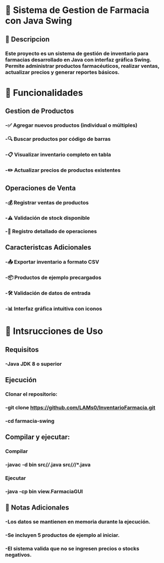 # 💊 **Sistema de Gestion de Farmacia con Java Swing**

## 📝 **Descripcion**
### Este proyecto es un sistema de gestión de inventario para farmacias desarrollado en Java con interfaz gráfica Swing. Permite administrar productos farmacéuticos, realizar ventas, actualizar precios y generar reportes básicos.

# 🚀 **Funcionalidades**
## Gestion de Productos

### -✅ Agregar nuevos productos (individual o múltiples)

### -🔍 Buscar productos por código de barras

### -📋 Visualizar inventario completo en tabla

### -✏️ Actualizar precios de productos existentes

## Operaciones de Venta

### -💰 Registrar ventas de productos

### -⚠️ Validación de stock disponible

### -📝 Registro detallado de operaciones

## Caracteristcas Adicionales

### -📤 Exportar inventario a formato CSV

### -📦 Productos de ejemplo precargados

### -🛠 Validación de datos de entrada

### -📊 Interfaz gráfica intuitiva con iconos

# 📃 **Intsrucciones de Uso**

## Requisitos
### -Java JDK 8 o superior

## Ejecución

### Clonar el repositorio:
### -git clone https://github.com/LAMs0/InventarioFarmacia.git
### -cd farmacia-swing

## Compilar y ejecutar:

### Compilar
### -javac -d bin src/*/*.java src/*/*/*.java

### Ejecutar
### -java -cp bin view.FarmaciaGUI

## 📝 Notas Adicionales
### -Los datos se mantienen en memoria durante la ejecución.
### -Se incluyen 5 productos de ejemplo al iniciar.
### -El sistema valida que no se ingresen precios o stocks negativos.